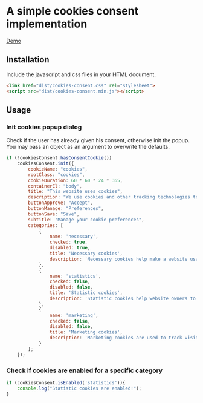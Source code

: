 # A simple cookies consent implementation

[Demo](https://takisrs.github.io/cookies-consent/dist/)

## Installation

Include the javascript and css files in your HTML document.

```html
<link href="dist/cookies-consent.css" rel="stylesheet">
<script src="dist/cookies-consent.min.js"></script>
```



## Usage

### Init cookies popup dialog

Check if the user has already given his consent, otherwise init the popup. You may pass an object as an argument to overwrite the defaults.

```javascript
if (!cookiesConsent.hasConsentCookie())
    cookiesConsent.init({
        cookieName: "cookies",
        rootClass: "cookies",
        cookieDuration: 60 * 60 * 24 * 365,
        containerEl: "body",
        title: "This website uses cookies",
        description: "We use cookies and other tracking technologies to improve your browsing experience on our website, to show you personalized content and targeted ads, to analyze our website traffic, and to understand where our visitors are coming from. By browsing our website, you consent to our use of cookies and other tracking technologies.",
        buttonApprove: "Accept",
        buttonManage: "Preferences",
        buttonSave: "Save",
        subtitle: "Manage your cookie preferences",
        categories: [
            {
                name: 'necessary',
                checked: true,
                disabled: true,
                title: 'Necessary cookies',
                description: 'Necessary cookies help make a website usable by enabling basic functions like page navigation and access to secure areas of the website. The website cannot function properly without these cookies.'
            },
            {
                name: 'statistics',
                checked: false,
                disabled: false,
                title: 'Statistic cookies',
                description: 'Statistic cookies help website owners to understand how visitors interact with websites by collecting and reporting information anonymously.'
            },
            {
                name: 'marketing',
                checked: false,
                disabled: false,
                title: 'Marketing cookies',
                description: 'Marketing cookies are used to track visitors across websites. The intention is to display ads that are relevant and engaging for the individual user and thereby more valuable for publishers and third party advertisers.'
            }
        ];
    });
```

### Check if cookies are enabled for a specific category

```javascript
if (cookiesConsent.isEnabled('statistics')){
    console.log("Statistic cookies are enabled!");
}
```
